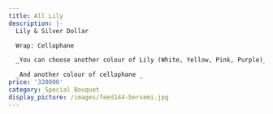 ```yaml
---
title: All Lily
description: |-
  Lily & Silver Dollar

  Wrap: Cellophane

  _You can choose another colour of Lily (White, Yellow, Pink, Purple)_

  _And another colour of cellophane _
price: '320000'
category: Special Bouquet
display_picture: /images/feed144-bersemi.jpg
---
```


